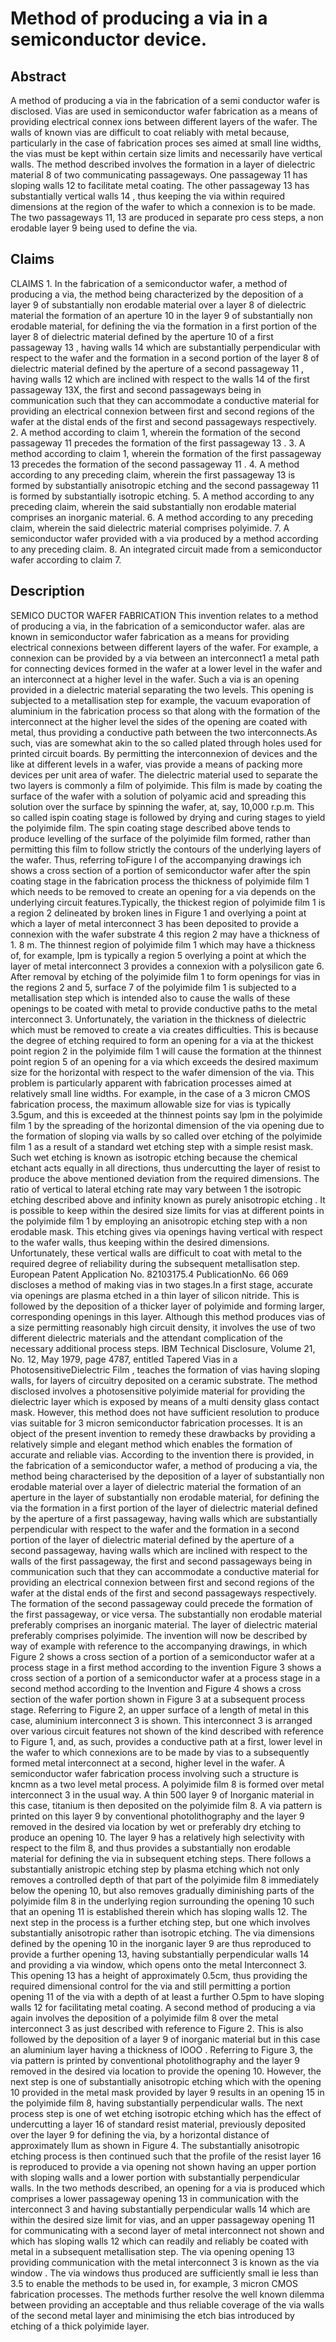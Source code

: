 # Method of producing a via in a semiconductor device.

## Abstract
A method of producing a via in the fabrication of a semi conductor wafer is disclosed. Vias are used in semiconductor wafer fabrication as a means of providing electrical connex ions between different layers of the wafer. The walls of known vias are difficult to coat reliably with metal because, particularly in the case of fabrication proces ses aimed at small line widths, the vias must be kept within certain size limits and necessarily have vertical walls. The method described involves the formation in a layer of dielectric material 8 of two communicating passageways. One passageway 11 has sloping walls 12 to facilitate metal coating. The other passageway 13 has substantially vertical walls 14 , thus keeping the via within required dimensions at the region of the wafer to which a connexion is to be made. The two passageways 11, 13 are produced in separate pro cess steps, a non erodable layer 9 being used to define the via.

## Claims
CLAIMS 1. In the fabrication of a semiconductor wafer, a method of producing a via, the method being characterized by the deposition of a layer 9 of substantially non erodable material over a layer 8 of dielectric material the formation of an aperture 10 in the layer 9 of substantially non erodable material, for defining the via the formation in a first portion of the layer 8 of dielectric material defined by the aperture 10 of a first passageway 13 , having walls 14 which are substantially perpendicular with respect to the wafer and the formation in a second portion of the layer 8 of dielectric material defined by the aperture of a second passageway 11 , having walls 12 which are inclined with respect to the walls 14 of the first passageway 13X, the first and second passageways being in communication such that they can accommodate a conductive material for providing an electrical connexion between first and second regions of the wafer at the distal ends of the first and second passageways respectively. 2. A method according to claim 1, wherein the formation of the second passageway 11 precedes the formation of the first passageway 13 . 3. A method according to claim 1, wherein the formation of the first passageway 13 precedes the formation of the second passageway 11 . 4. A method according to any preceding claim, wherein the first passageway 13 is formed by substantially anisotropic etching and the second passageway 11 is formed by substantially isotropic etching. 5. A method according to any preceding claim, wherein the said substantially non erodable material comprises an inorganic material. 6. A method according to any preceding claim, wherein the said dielectric material comprises polyimide. 7. A semiconductor wafer provided with a via produced by a method according to any preceding claim. 8. An integrated circuit made from a semiconductor wafer according to claim 7.

## Description
SEMICO DUCTOR WAFER FABRICATION This invention relates to a method of producing a via, in the fabrication of a semiconductor wafer. alas are known in semiconductor wafer fabrication as a means for providing electrical connexions between different layers of the wafer. For example, a connexion can be provided by a via between an interconnect1 a metal path for connecting devices formed in the wafer at a lower level in the wafer and an interconnect at a higher level in the wafer. Such a via is an opening provided in a dielectric material separating the two levels. This opening is subjected to a metallisation step for example, the vacuum evaporation of aluminium in the fabrication process so that along with the formation of the interconnect at the higher level the sides of the opening are coated with metal, thus providing a conductive path between the two interconnects.As such, vias are somewhat akin to the so called plated through holes used for printed circuit boards. By permitting the interconnexion of devices and the like at different levels in a wafer, vias provide a means of packing more devices per unit area of wafer. The dielectric material used to separate the two layers is commonly a film of polyimide. This film is made by coating the surface of the wafer with a solution of polyamic acid and spreading this solution over the surface by spinning the wafer, at, say, 10,000 r.p.m. This so called ispin coating stage is followed by drying and curing stages to yield the polyimide film. The spin coating stage described above tends to produce levelling of the surface of the polyimide film formed, rather than permitting this film to follow strictly the contours of the underlying layers of the wafer. Thus, referring toFigure l of the accompanying drawings ich shows a cross section of a portion of semiconductor wafer after the spin coating stage in the fabrication process the thickness of polyimide film 1 which needs to be removed to create an opening for a via depends on the underlying circuit features.Typically, the thickest region of polyimide film 1 is a region 2 delineated by broken lines in Figure 1 and overlying a point at which a layer of metal interconnect 3 has been deposited to provide a connexion with the wafer substrate 4 this region 2 may have a thickness of 1. 8 m. The thinnest region of polyimide film 1 which may have a thickness of, for example, lpm is typically a region 5 overlying a point at which the layer of metal interconnect 3 provides a connexion with a polysilicon gate 6. After removal by etching of the polyimide film 1 to form openings for vias in the regions 2 and 5, surface 7 of the polyimide film 1 is subjected to a metallisation step which is intended also to cause the walls of these openings to be coated with metal to provide conductive paths to the metal interconnect 3. Unfortunately, the variation in the thickness of dielectric which must be removed to create a via creates difficulties. This is because the degree of etching required to form an opening for a via at the thickest point region 2 in the polyimide film 1 will cause the formation at the thinnest point region 5 of an opening for a via which exceeds the desired maximum size for the horizontal with respect to the wafer dimension of the via. This problem is particularly apparent with fabrication processes aimed at relatively small line widths. For example, in the case of a 3 micron CMOS fabrication process, the maximum allowable size for vias is typically 3.5gum, and this is exceeded at the thinnest points say lpm in the polyimide film 1 by the spreading of the horizontal dimension of the via opening due to the formation of sloping via walls by so called over etching of the polyimide film 1 as a result of a standard wet etching step with a simple resist mask. Such wet etching is known as isotropic etching because the chemical etchant acts equally in all directions, thus undercutting the layer of resist to produce the above mentioned deviation from the required dimensions. The ratio of vertical to lateral etching rate may vary between 1 the isotropic etching described above and infinity known as purely anisotropic etching . It is possible to keep within the desired size limits for vias at different points in the polyimide film 1 by employing an anisotropic etching step with a non erodable mask. This etching gives via openings having vertical with respect to the wafer walls, thus keeping within the desired dimensions. Unfortunately, these vertical walls are difficult to coat with metal to the required degree of reliability during the subsequent metallisatlon step. European Patent Application No. 82103175.4 PublicationNo. 66 069 discloses a method of making vias in two stages.In a first stage, accurate via openings are plasma etched in a thin layer of silicon nitride. This is followed by the deposition of a thicker layer of polyimide and forming larger, corresponding openings in this layer. Although this method produces vias of a size permitting reasonably high circuit density, it involves the use of two different dielectric materials and the attendant complication of the necessary additional process steps. IBM Technical Disclosure, Volume 21, No. 12, May 1979, page 4787, entitled Tapered Vias in a PhotosensitiveDielectric Film , teaches the formation of vias having sloping walls, for layers of circuitry deposited on a ceramic substrate. The method disclosed involves a photosensitive polyimide material for providing the dielectric layer which is exposed by means of a multi density glass contact mask. However, this method does not have sufficient resolution to produce vias suitable for 3 micron semiconductor fabrication processes. It is an object of the present invention to remedy these drawbacks by providing a relatively simple and elegant method which enables the formation of accurate and reliable vias. According to the invention there is provided, in the fabrication of a semiconductor wafer, a method of producing a via, the method being characterised by the deposition of a layer of substantially non erodable material over a layer of dielectric material the formation of an aperture in the layer of substantially non erodable material, for defining the via the formation in a first portion of the layer of dielectric material defined by the aperture of a first passageway, having walls which are substantially perpendicular with respect to the wafer and the formation in a second portion of the layer of dielectric material defined by the aperture of a second passageway, having walls which are inclined with respect to the walls of the first passageway, the first and second passageways being in communication such that they can accommodate a conductive material for providing an electrical connexion between first and second regions of the wafer at the distal ends of the first and second passageways respectively. The formation of the second passageway could precede the formation of the first passageway, or vice versa. The substantially non erodable material preferably comprises an inorganic material. The layer of dielectric material preferably comprises polyimide. The invention will now be described by way of example with reference to the accompanying drawings, in which Figure 2 shows a cross section of a portion of a semiconductor wafer at a process stage in a first method according to the invention Figure 3 shows a cross section of a portion of a semiconductor wafer at a process stage in a second method according to the Invention and Figure 4 shows a cross section of the wafer portion shown in Figure 3 at a subsequent process stage. Referring to Figure 2, an upper surface of a length of metal in this case, aluminium interconnect 3 is shown. This interconnect 3 is arranged over various circuit features not shown of the kind described with reference to Figure 1, and, as such, provides a conductive path at a first, lower level in the wafer to which connexions are to be made by vias to a subsequently formed metal interconnect at a second, higher level in the wafer. A semiconductor wafer fabrication process involving such a structure is kncmn as a two level metal process. A polyimide film 8 is formed over metal interconnect 3 in the usual way. A thin 500 layer 9 of Inorganic material in this case, titanium is then deposited on the polyimide film 8. A via pattern is printed on this layer 9 by conventional photolithography and the layer 9 removed in the desired via location by wet or preferably dry etching to produce an opening 10. The layer 9 has a relatively high selectivity with respect to the film 8, and thus provides a substantially non erodable material for defining the via in subsequent etching steps. There follows a substantially anistropic etching step by plasma etching which not only removes a controlled depth of that part of the polyimide film 8 immediately below the opening 10, but also removes gradually diminishing parts of the polyimide film 8 in the underlying region surrounding the opening 10 such that an opening 11 is established therein which has sloping walls 12. The next step in the process is a further etching step, but one which involves substantially anisotropic rather than isotropic etching. The via dimensions defined by the opening 10 in the inorganic layer 9 are thus reproduced to provide a further opening 13, having substantially perpendicular walls 14 and providing a via window, which opens onto the metal Interconnect 3. This opening 13 has a height of approximately 0.5cm, thus providing the required dimensional control for the via and still permitting a portion opening 11 of the via with a depth of at least a further O.5pm to have sloping walls 12 for facilitating metal coating. A second method of producing a via again involves the deposition of a polyimide film 8 over the metal interconnect 3 as just described with reference to Figure 2. This is also followed by the deposition of a layer 9 of inorganic material but in this case an aluminium layer having a thickness of lOOO . Referring to Figure 3, the via pattern is printed by conventional photolithography and the layer 9 removed in the desired via location to provide the opening 10. However, the next step is one of substantially anisotropic etching which with the opening 10 provided in the metal mask provided by layer 9 results in an opening 15 in the polyimide film 8, having substantially perpendicular walls. The next process step is one of wet etching isotropic etching which has the effect of undercutting a layer 16 of standard resist material, previously deposited over the layer 9 for defining the via, by a horizontal distance of approximately llum as shown in Figure 4. The substantially anisotropic etching process is then continued such that the profile of the resist layer 16 is reproduced to provide a via opening not shown having an upper portion with sloping walls and a lower portion with substantially perpendicular walls. In the two methods described, an opening for a via is produced which comprises a lower passageway opening 13 in communication with the interconnect 3 and having substantially perpendicular walls 14 which are within the desired size limit for vias, and an upper passageway opening 11 for communicating with a second layer of metal interconnect not shown and which has sloping walls 12 which can readily and reliably be coated with metal in a subsequent metallisation step. The via opening opening 13 providing communication with the metal interconnect 3 is known as the via window . The via windows thus produced are sufficiently small ie less than 3.5 to enable the methods to be used in, for example, 3 micron CMOS fabrication processes. The methods further resolve the well known dilemma between providing an acceptable and thus reliable coverage of the via walls of the second metal layer and minimising the etch bias introduced by etching of a thick polyimide layer.